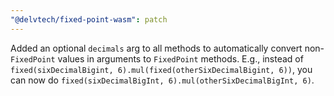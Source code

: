 ```yaml
---
"@delvtech/fixed-point-wasm": patch
---
```


Added an optional `decimals` arg to all methods to automatically convert non-`FixedPoint` values in arguments to `FixedPoint` methods. E.g., instead of `fixed(sixDecimalBigint, 6).mul(fixed(otherSixDecimalBigint, 6))`, you can now do `fixed(sixDecimalBigInt, 6).mul(otherSixDecimalBigInt, 6)`.
